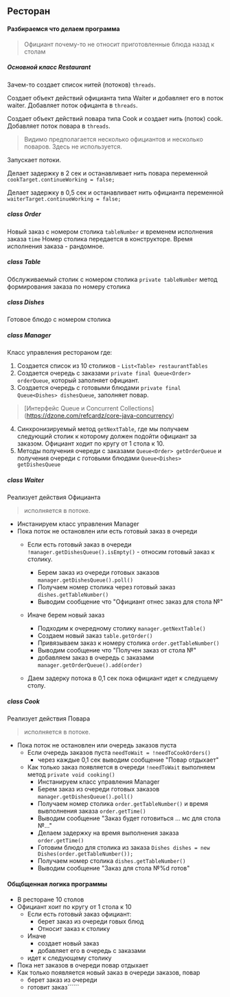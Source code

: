 ## Ресторан
#### Разбираемся что делаем программа

> Официант почему-то не относит приготовленные блюда назад к столам

##### Основной класс Restaurant

Зачем-то создает список нитей (потоков) `threads`.

Создает объект действий официанта типа Waiter и добавляет его в поток waiter.
Добавляет поток офицанта в `threads`.

Создает объект действий повара типа Cook и создает нить (поток) cook.
Добавляет поток повара в `threads`.

> Видимо предполагается несколько официантов и несколько поваров. Здесь не используется.

Запускает потоки.

Делает задержку в 2 сек и останавливает нить повара переменной
`cookTarget.continueWorking = false;`

Делает задержку в 0,5 сек и останавливает нить официанта переменной
`waiterTarget.continueWorking = false;`

##### class Order

Новый заказ с номером столика `tableNumber` и временем исполнения заказа `time`
Номер столика передается в конструкторе.
Время исполнения заказа - рандомное.

##### class Table

Обслуживаемый столик с номером столика `private tableNumber`
метод формирования заказа по номеру столика

##### class Dishes

Готовое блюдо с номером столика

##### class Manager

Класс управления рестораном где:

1. Создается список из 10 столиков - `List<Table> restaurantTables`
2. Создается очередь с заказами `private final Queue<Order> orderQueue`, который заполняет официант.
3. Создается очередь с готовыми блюдами `private final Queue<Dishes> dishesQueue`, заполняет повар.

> [Интерфейс Queue и Concurrent Collections] (https://dzone.com/refcardz/core-java-concurrency)

4. Синхронизируемый метод `getNextTable`, где мы получаем следующий столик к которому должен подойти официант за заказом. Официант ходит по кругу от 1 стола к 10.
5. Методы получения очереди с заказами `Queue<Order> getOrderQueue` и получения очереди с готовыми блюдами `Queue<Dishes> getDishesQueue`

##### class Waiter

Реализует действия Официанта

> исполняется в потоке.

* Инстанируем класс управления Manager
* Пока поток не остановлен или есть готовый заказ в очереди
    * Если есть готовый заказ в очереди `!manager.getDishesQueue().isEmpty()` - относим готовый заказ к столику.
        * Берем заказ из очереди готовых заказов `manager.getDishesQueue().poll()`
        * Получаем номер столика через готовый заказ `dishes.getTableNumber()`
        * Выводим сообщение что "Официант отнес заказ для стола №"
    * Иначе берем новый заказ
        * Подходим к очередному столику `manager.getNextTable()`
        * Создаем новый заказ `table.getOrder()`
        * Привязываем заказ к номеру столика `order.getTableNumber()`
        * Выводим сообщение что "Получен заказ от стола №"
        * добавляем заказ в очередь с заказами `manager.getOrderQueue().add(order)`
        
    * Даем задерку потока в 0,1 сек пока официант идет к следущему столу.
        
##### class Cook

Реализует действия Повара

> исполняется в потоке.

* Пока поток не остановлен или очередь заказов пуста
    * Если очередь заказов пуста `needToWait = !needToCookOrders()`
        * через каждые 0,1 сек выводим сообщение "Повар отдыхает"
    * Как только заказ появляется в очереди `!needToWait` выполняем метод `private void cooking()`
        * Инстанируем класс управления Manager
        * Берем заказ из очереди готовых заказов `manager.getDishesQueue().poll()`
        * Получаем номер столика `order.getTableNumber()` и время вывполнения заказа `order.getTime()`
        * Выводим сообщение "Заказ будет готовиться ... мс для стола №..."
        * Делаем задержку на время выполнения заказа `order.getTime()`
        * Готовим блюдо для столика из заказа `Dishes dishes = new Dishes(order.getTableNumber());`
        * Получаем номер столика `dishes.getTableNumber()`
        * Выводим сообщение "Заказ для стола №%d готов"
        
#### Общбщенная логика программы

* В ресторане 10 столов
* Официант хоит по кругу от 1 стола к 10
    * Если есть готовый заказ официант:
        * берет заказ из очереди говых блюд
        * Относит заказ к столику
    * Иначе 
        * создает новый заказ
        * добавляет его в очередь с заказами
    * идет к следующему столику
* Пока нет заказов в очереди повар отдыхает
* Как только появляется новый заказ в очереди заказов, повар
    * берет заказ из очереди
    * готовит заказ``````